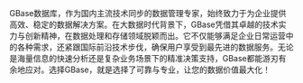 GBase数据库，作为国内主流技术同步的数据管理专家，始终致力于为企业提供高效、稳定的数据解决方案。在大数据时代背景下，GBase凭借其卓越的技术实力与创新精神，在数据处理和存储领域脱颖而出。它不仅能够满足企业日常运营中的各种需求，还紧跟国际前沿技术步伐，确保用户享受到最先进的数据服务。无论是海量信息的快速分析还是复杂业务场景下的精准决策支持，GBase都能游刃有余地应对。选择GBase，就是选择了可靠与专业，让您的数据价值最大化！